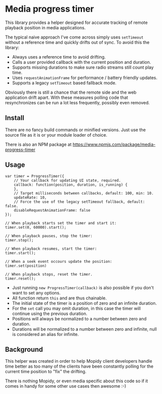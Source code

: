 Media progress timer
====================

This library provides a helper designed for accurate tracking of remote
playback position in media applications.

The typical naive approach I've come across simply uses ``setTimeout`` without
a reference time and quickly drifts out of sync. To avoid this the library:

- Always uses a reference time to avoid drifting.
- Calls a user provided callback with the current position and duration.
- Supports missing durations to make sure radio streams still count play time.
- Uses ``requestAnimationFrame`` for performance / battery friendly updates.
- Supports a legacy ``setTimeout`` based fallback mode.

Obviously there is still a chance that the remote side and the web application
drift apart. With these measures polling code that resynchronizes can be run a
lot less frequently, possibly even removed.

Install
-------

There are no fancy build commands or minified versions. Just use the source
file as it is or your module loader of choice.

There is also an NPM package at https://www.npmjs.com/package/media-progress-timer

Usage
-----

    var timer = ProgressTimer({
        // Your callback for updating UI state, required.
        callback: function(position, duration, is_running) {
        },
        // Target milliseconds between callbacks, default: 100, min: 10.
        updateRate: 10,
        // Force the use of the legacy setTimeout fallback, default: false.
        disableRequestAnimationFrame: false
    });

    // When playback starts set the timer and start it:
    timer.set(0, 60000).start();

    // When playback pauses, stop the timer:
    timer.stop();

    // When playback resumes, start the timer:
    timer.start();

    // When a seek event occours update the position:
    timer.set(position)

    // When playback stops, reset the timer.
    timer.reset();

- Just running ``new ProgressTimer(callback)`` is also possible if you don't
  want to set any options.
- All function return `this` and are thus chainable.
- The initial state of the timer is a position of zero and an infinite duration.
- For the ``set`` call you may omit duration, in this case the timer will
  continue using the previous duration.
- Positions will always be normalized to a number between zero and duration.
- Durations will be normalized to a number between zero and infinite, null is
  considered an alias for infinite.

Background
----------

This helper was created in order to help Mopidy client developers handle time
better as too many of the clients have been constantly polling for the current
time position to "fix" the drifting.

There is nothing Mopidy, or even media specific about this code so if it comes
in handy for some other use cases then awesome :-)
